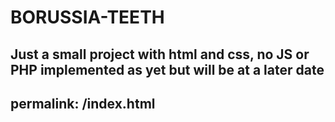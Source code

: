 # BORUSSIA-TEETH
Just a small project with html and css, no JS or PHP implemented as yet but will be at a later date
---
permalink: /index.html
---
